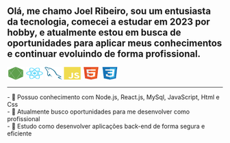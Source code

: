 ## Olá, me chamo Joel Ribeiro, sou um entusiasta da tecnologia, comecei a estudar em 2023 por hobby, e atualmente estou em busca de oportunidades para aplicar meus conhecimentos e continuar evoluindo de forma profissional.
<div>
  <img width="40" height = "30" src="https://raw.githubusercontent.com/devicons/devicon/master/icons/nodejs/nodejs-plain.svg"/>
  <img width="40" height = "30" src="https://raw.githubusercontent.com/devicons/devicon/master/icons/react/react-original.svg"/> 
  <img width="40" height = "30" src="https://raw.githubusercontent.com/devicons/devicon/master/icons/mysql/mysql-original.svg"/>
  <img width="40" height = "30" src="https://raw.githubusercontent.com/devicons/devicon/master/icons/javascript/javascript-plain.svg"/>
  <img width="40" height = "30" src="https://raw.githubusercontent.com/devicons/devicon/master/icons/html5/html5-original.svg"/>
  <img width="40" height = "30" src="https://raw.githubusercontent.com/devicons/devicon/master/icons/css3/css3-original.svg"/>  
</div>
<hr>
<div>
  - 💬 Possuo conhecimento com Node.js, React.js, MySql, JavaScript, Html e Css<br>
  - 🔭 Atualmente busco oportunidades para me desenvolver como profissional<br>
  - 🌱 Estudo como desenvolver aplicações back-end de forma segura e eficiente<br>
</div>


